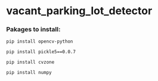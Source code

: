 # vacant_parking_lot_detector
### Pakages to install:
```
pip install opencv-python
```
```
pip install pickle5==0.0.7
```
```
pip install cvzone
```
```
pip install numpy
```
